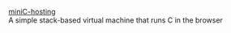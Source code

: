 <p>
<a href="https://github.com/vasyop/miniC-hosting">miniC-hosting</a>
<br>A simple stack-based virtual machine that runs C in the browser
</p> 
